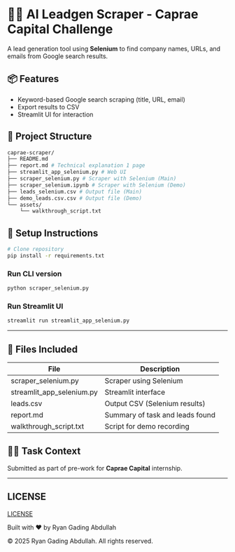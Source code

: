 # 🕵️‍♂️ AI Leadgen Scraper - Caprae Capital Challenge

A lead generation tool using **Selenium** to find company names, URLs, and emails from Google search results.

## 📦 Features

- Keyword-based Google search scraping (title, URL, email)
- Export results to CSV
- Streamlit UI for interaction

## 📁 Project Structure

```sh
caprae-scraper/ 
├── README.md 
├── report.md # Technical explanation 1 page 
├── streamlit_app_selenium.py # Web UI 
├── scraper_selenium.py # Scraper with Selenium (Main) 
├── scraper_selenium.ipynb # Scraper with Selenium (Demo) 
├── leads_selenium.csv # Output file (Main)
├── demo_leads.csv.csv # Output file (Demo)
└── assets/ 
    └── walkthrough_script.txt
```

## 🚀 Setup Instructions

```bash
# Clone repository
pip install -r requirements.txt
```

### Run CLI version

```bash
python scraper_selenium.py
```

### Run Streamlit UI

```bash
streamlit run streamlit_app_selenium.py
```

---

## 📄 Files Included

| File                      | Description                     |
| ------------------------- | ------------------------------- |
| scraper_selenium.py       | Scraper using Selenium          |
| streamlit_app_selenium.py | Streamlit interface             |
| leads.csv                 | Output CSV (Selenium results)   |
| report.md                 | Summary of task and leads found |
| walkthrough_script.txt    | Script for demo recording       |

## 🧑‍💼 Task Context

Submitted as part of pre-work for **Caprae Capital** internship.

---

## LICENSE

[LICENSE](LICENSE)

Built with ❤️ by Ryan Gading Abdullah

&copy; 2025 Ryan Gading Abdullah. All rights reserved.
